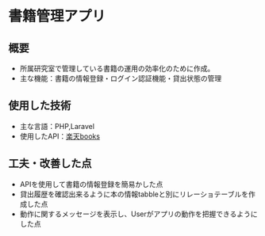 # 書籍管理アプリ

## 概要

- 所属研究室で管理している書籍の運用の効率化のために作成。
- 主な機能：書籍の情報登録・ログイン認証機能・貸出状態の管理

## 使用した技術
- 主な言語：PHP,Laravel
- 使用したAPI：[楽天books](https://webservice.rakuten.co.jp/explorer/api/BooksBook/Search)

## 工夫・改善した点
- APIを使用して書籍の情報登録を簡易かした点
- 貸出履歴を確認出来るように本の情報tabbleと別にリレーショテーブルを作成した点
- 動作に関するメッセージを表示し、Userがアプリの動作を把握できるようにした点